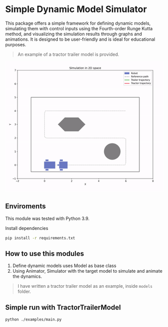 
# Simple Dynamic Model Simulator

This package offers a simple framework for defining dynamic models, simulating them with control inputs using the Fourth-order Runge Kutta method, and visualizing the simulation results through graphs and animations. It is designed to be user-friendly and is ideal for educational purposes.

> An example of a tractor trailer model is provided.

![hardware configuration](images/tractor_trailer_navigation_demo.gif)

## Enviroments
This module was tested with Python 3.9.

Install dependencies

```bash
pip install -r requirements.txt

```
## How to use this modules
1. Define dynamic models uses Model as base class
2. Using Animator, Simulator with the target model to simulate and animate the dynamics.

> I have written a tractor trailer model as an example, inside `models` folder.

## Simple run with TractorTrailerModel

```bash
python ./examples/main.py
```

